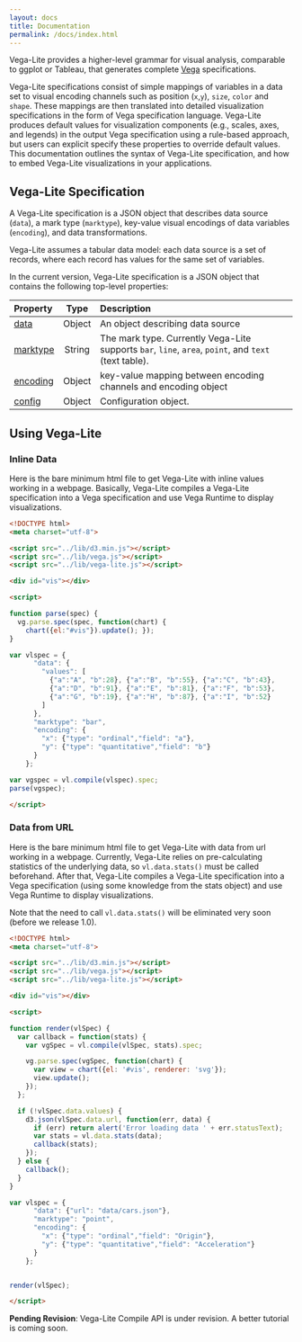 ```yaml
---
layout: docs
title: Documentation
permalink: /docs/index.html
---
```


Vega-Lite provides a higher-level grammar for visual analysis, comparable to ggplot or Tableau, that generates complete [Vega](https://vega.github.io/) specifications.

Vega-Lite specifications consist of simple mappings of variables in a data set to visual encoding channels such as position (`x`,`y`), `size`, `color` and `shape`. These mappings are then translated into detailed visualization specifications in the form of Vega specification language.  Vega-Lite produces default values for visualization components (e.g., scales, axes, and legends) in the output Vega specification using a rule-based approach, but users can explicit specify these properties to override default values.  
This documentation outlines the syntax of Vega-Lite specification, and how to embed Vega-Lite visualizations in your applications.

## Vega-Lite Specification

A Vega-Lite specification is a JSON object that describes data source (`data`),
a mark type (`marktype`), key-value visual encodings of data variables (`encoding`),
and data transformations.

Vega-Lite assumes a tabular data model: each data source is a set of records,
where each record has values for the same set of variables.

In the current version, Vega-Lite specification is a JSON object
that contains the following top-level properties:

| Property             | Type          | Description    |
| :------------        |:-------------:| :------------- |
| [data](data.html)    | Object        | An object describing data source |
| [marktype](marktype.html)| String        | The mark type.  Currently Vega-Lite supports `bar`, `line`, `area`, `point`, and `text` (text table). |
| [encoding](encoding.html)| Object        | key-value mapping between encoding channels and encoding object |
| [config](config.html)   | Object        | Configuration object. |

## Using Vega-Lite

### Inline Data

Here is the bare minimum html file to get Vega-Lite with inline values working in a webpage.
Basically, Vega-Lite compiles a Vega-Lite specification into a Vega
specification and use Vega Runtime to display visualizations.

```html
<!DOCTYPE html>
<meta charset="utf-8">

<script src="../lib/d3.min.js"></script>
<script src="../lib/vega.js"></script>
<script src="../lib/vega-lite.js"></script>

<div id="vis"></div>

<script>

function parse(spec) {
  vg.parse.spec(spec, function(chart) {
    chart({el:"#vis"}).update(); });
}

var vlspec = {
      "data": {
        "values": [
          {"a":"A", "b":28}, {"a":"B", "b":55}, {"a":"C", "b":43},
          {"a":"D", "b":91}, {"a":"E", "b":81}, {"a":"F", "b":53},
          {"a":"G", "b":19}, {"a":"H", "b":87}, {"a":"I", "b":52}
        ]
      },
      "marktype": "bar",
      "encoding": {
        "x": {"type": "ordinal","field": "a"},
        "y": {"type": "quantitative","field": "b"}
      }
    };

var vgspec = vl.compile(vlspec).spec;
parse(vgspec);

</script>
```


### Data from URL

Here is the bare minimum html file to get Vega-Lite with data from url working in a webpage.
Currently, Vega-Lite relies on pre-calculating statistics of the underlying data,
so `vl.data.stats()` must be called beforehand.
After that, Vega-Lite compiles a Vega-Lite specification into a Vega specification
(using some knowledge from the stats object) and use Vega Runtime to display visualizations.

Note that the need to call `vl.data.stats()` will be eliminated very soon (before we release 1.0).

```html
<!DOCTYPE html>
<meta charset="utf-8">

<script src="../lib/d3.min.js"></script>
<script src="../lib/vega.js"></script>
<script src="../lib/vega-lite.js"></script>

<div id="vis"></div>

<script>

function render(vlSpec) {
  var callback = function(stats) {
    var vgSpec = vl.compile(vlSpec, stats).spec;

    vg.parse.spec(vgSpec, function(chart) {
      var view = chart({el: '#vis', renderer: 'svg'});
      view.update();
    });
  };

  if (!vlSpec.data.values) {
    d3.json(vlSpec.data.url, function(err, data) {
      if (err) return alert('Error loading data ' + err.statusText);
      var stats = vl.data.stats(data);
      callback(stats);
    });
  } else {
    callback();
  }
}

var vlspec = {
      "data": {"url": "data/cars.json"},
      "marktype": "point",
      "encoding": {
        "x": {"type": "ordinal","field": "Origin"},
        "y": {"type": "quantitative","field": "Acceleration"}
      }
    };


render(vlSpec);

</script>
```


__Pending Revision__:
Vega-Lite Compile API is under revision.  A better tutorial is coming soon.
